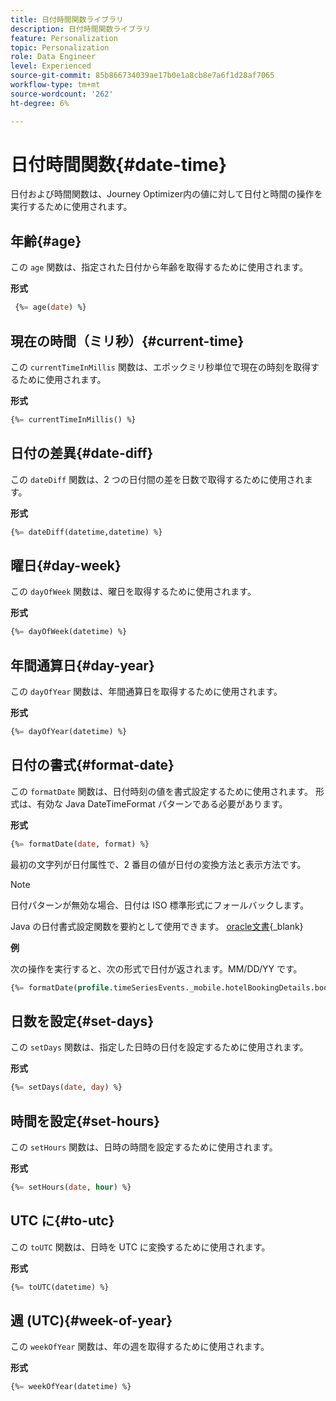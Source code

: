 ```yaml
---
title: 日付時間関数ライブラリ
description: 日付時間関数ライブラリ
feature: Personalization
topic: Personalization
role: Data Engineer
level: Experienced
source-git-commit: 85b866734039ae17b0e1a8cb8e7a6f1d28af7065
workflow-type: tm+mt
source-wordcount: '262'
ht-degree: 6%

---
```


# 日付時間関数{#date-time}

日付および時間関数は、Journey Optimizer内の値に対して日付と時間の操作を実行するために使用されます。

## 年齢{#age}

この `age` 関数は、指定された日付から年齢を取得するために使用されます。

**形式**

```sql
 {%= age(date) %}
```

<!--
**Example**

The following operation gets the value of the identity map for the key `example@example.com`.

```sql
 {%= age(date) %}
```
-->

## 現在の時間（ミリ秒）{#current-time}

この `currentTimeInMillis` 関数は、エポックミリ秒単位で現在の時刻を取得するために使用されます。

**形式**

```sql
{%= currentTimeInMillis() %}
```

<!--
**Example**

The following operation gets all the keys for the map `identityMap`.

```sql
{%= keys(identityMap) %}
```
-->

## 日付の差異{#date-diff}

この `dateDiff` 関数は、2 つの日付間の差を日数で取得するために使用されます。

**形式**

```sql
{%= dateDiff(datetime,datetime) %}
```

<!--
**Example**

The following operation gets all the values for the map `identityMap`.

```sql
{%= values(identityMap) %}
```
-->


## 曜日{#day-week}

この `dayOfWeek` 関数は、曜日を取得するために使用されます。

**形式**

```sql
{%= dayOfWeek(datetime) %}
```

<!--
**Example**

The following operation gets all the values for the map `identityMap`.

```sql
{%= values(identityMap) %}
```
-->

## 年間通算日{#day-year}

この `dayOfYear` 関数は、年間通算日を取得するために使用されます。

**形式**

```sql
{%= dayOfYear(datetime) %}
```

<!--
**Example**

The following operation gets all the values for the map `identityMap`.

```sql
{%= values(identityMap) %}
```
-->

## 日付の書式{#format-date}

この `formatDate` 関数は、日付時刻の値を書式設定するために使用されます。 形式は、有効な Java DateTimeFormat パターンである必要があります。

**形式**

```sql
{%= formatDate(date, format) %}
```

最初の文字列が日付属性で、2 番目の値が日付の変換方法と表示方法です。

>[!NOTE]
>
> 日付パターンが無効な場合、日付は ISO 標準形式にフォールバックします。
>
> Java の日付書式設定関数を要約として使用できます。 [oracle文書](https://docs.oracle.com/javase/8/docs/api/java/time/format/DateTimeFormatter.html){_blank}

**例**

次の操作を実行すると、次の形式で日付が返されます。MM/DD/YY です。

```sql
{%= formatDate(profile.timeSeriesEvents._mobile.hotelBookingDetails.bookingDate, "MM/DD/YY") %}
```

## 日数を設定{#set-days}

この `setDays` 関数は、指定した日時の日付を設定するために使用されます。

**形式**

```sql
{%= setDays(date, day) %}
```

<!--
**Example**

The following operation gets all the values for the map `identityMap`.

```sql
{%= values(identityMap) %}
```
-->

## 時間を設定{#set-hours}

この `setHours` 関数は、日時の時間を設定するために使用されます。

**形式**

```sql
{%= setHours(date, hour) %}
```

<!--
**Example**

The following operation gets all the values for the map `identityMap`.

```sql
{%= values(identityMap) %}
```
-->


## UTC に{#to-utc}

この `toUTC` 関数は、日時を UTC に変換するために使用されます。


**形式**

```sql
{%= toUTC(datetime) %}
```

<!--
**Example**

The following operation gets all the values for the map `identityMap`.

```sql
{%= values(identityMap) %}
```
-->


## 週 (UTC){#week-of-year}

この `weekOfYear` 関数は、年の週を取得するために使用されます。

**形式**

```sql
{%= weekOfYear(datetime) %}
```

<!--
**Example**

The following operation gets all the values for the map `identityMap`.

```sql
{%= values(identityMap) %}
```
-->